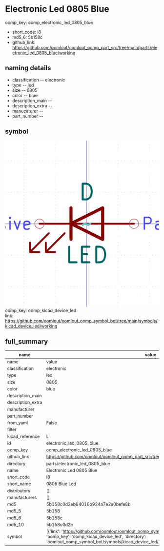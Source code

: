 # Electronic Led 0805 Blue
oomp_key: oomp_electronic_led_0805_blue 

  
* short_code: l8
* md5_6: 5b158c  
* github_link: https://github.com/oomlout/oomlout_oomp_part_src/tree/main/parts/electronic_led_0805_blue/working  
## naming details
* classification -- electronic
* type -- led
* size -- 0805
* color -- blue
* description_main -- 
* description_extra -- 
* manucaturer -- 
* part_number -- 



## symbol

![](symbol/0/working/working_600.png)  
oomp_key: oomp_kicad_device_led  
link: https://github.com/oomlout/oomlout_oomp_symbol_bot/tree/main/symbols/kicad_device_led/working  


## full_summary
| name | value | 
| --- | --- | 
| name | value | 
| classification | electronic | 
| type | led | 
| size | 0805 | 
| color | blue | 
| description_main |  | 
| description_extra |  | 
| manufacturer |  | 
| part_number |  | 
| from_yaml | False | 
| filter |  | 
| kicad_reference | L | 
| id | electronic_led_0805_blue | 
| oomp_key | oomp_electronic_led_0805_blue | 
| github_link | https://github.com/oomlout/oomlout_oomp_part_src/tree/main/parts/electronic_led_0805_blue/working | 
| directory | parts/electronic_led_0805_blue | 
| name | Electronic Led 0805 Blue | 
| short_code | l8 | 
| short_name | 0805 Blue Led | 
| distributors | [] | 
| manufacturers | [] | 
| md5 | 5b158c0d2eb94016b924a7e2a0befe8b | 
| md5_5 | 5b158 | 
| md5_6 | 5b158c | 
| md5_10 | 5b158c0d2e | 
| symbol | [{'link': 'https://github.com/oomlout/oomlout_oomp_symbol_bot/tree/main/symbols/kicad_device_led', 'oomp_key': 'oomp_kicad_device_led', 'directory': 'oomlout_oomp_symbol_bot/symbols/kicad_device_led//working/working.kicad_sym'}] | 
